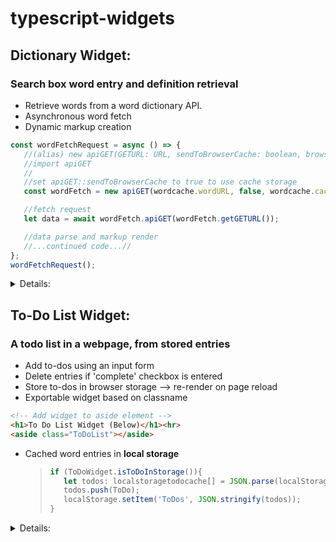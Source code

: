 # typescript-widgets
## Dictionary Widget:  

### Search box word entry and definition retrieval

- Retrieve words from a word dictionary API.
- Asynchronous word fetch
- Dynamic markup creation

```TypeScript
const wordFetchRequest = async () => {
   //(alias) new apiGET(GETURL: URL, sendToBrowserCache: boolean, browserCacheName: string, errorElem: HTMLElement): apiGET
   //import apiGET
   //
   //set apiGET::sendToBrowserCache to true to use cache storage
   const wordFetch = new apiGET(wordcache.wordURL, false, wordcache.cacheName, elem.errorElem);

   //fetch request
   let data = await wordFetch.apiGET(wordFetch.getGETURL());

   //data parse and markup render
   //...continued code...//
};
wordFetchRequest();
```  

<details>
<summary>Details:</summary>  

- Cached word entries in **local storage**

  > ```TypeScript
  > private addDictionaryTermtoLocalStorage(sendToBrowserCache: boolean, wordcache: localstoragewordcache, wordArray: any[],)
  > ```

- Cached responses (for offline use) in **cache storage**

  > ```TypeScript
  > //set apiGET::sendToBrowserCache to true to use cache storage
  >    const wordFetch = new apiGET(wordcache.wordURL, true, wordcache.cacheName, elem.errorElem);
  > ```

- <u>Input validation</u> with <u>interactive feedback</u>:  
  <span style="color: red">"Invalid word!"</span>  
  <span style="color: yellow">"No Definitions Found"</span>  
  <span style="color: red">"Failed to fetch, check network connection."</span>

</details>

## To-Do List Widget:  
### A todo list in a webpage, from stored entries

- Add to-dos using an input form
- Delete entries if 'complete' checkbox is entered
- Store to-dos in browser storage --> re-render on page reload
- Exportable widget based on classname

```HTML
<!-- Add widget to aside element -->
<h1>To Do List Widget (Below)</h1><hr>
<aside class="ToDoList"></aside>
```

- Cached word entries in **local storage**

  > ```TypeScript
  > if (ToDoWidget.isToDoInStorage()){
  >    let todos: localstoragetodocache[] = JSON.parse(localStorage.getItem('ToDos')!);
  >    todos.push(ToDo);
  >    localStorage.setItem('ToDos', JSON.stringify(todos));
  > }
  > ```


<details>
<summary>Details:</summary>  

- Exportable widget based on classname

```HTML
<!-- Add widget to aside element -->
<h1>To Do List Widget (Below)</h1><hr>
<aside class="ToDoList"></aside>

- Widget is seeded with a default value, never stored in cache
- Removing an item requires the checkbox
  > ```TypeScript
  > if (rowChkBxIN.checked) {
  >    //remove row since completed
  >    todoTable.deleteRow(i);
  >
  >    if (value != 'Add a ToDO Item.') {
  >       ToDoWidget.ToDOs--;
  >
  >       //delete associated storage item
  >       this.removetoDoFromStorage((value as string));
  >    }
  > }
  > ```
